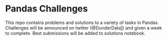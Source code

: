 # Pandas Challenges

This repo contains problems and solutions to a variety of tasks in Pandas. Challenges will be announced on twitter (@DunderData[1]) and given a week to complete. Best submissions will be added to solutions notebook.


[1]: https://twitter.com/DunderData
